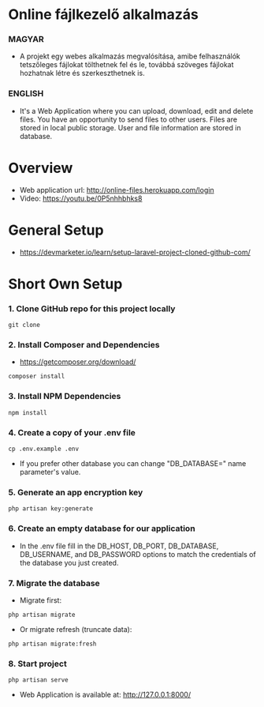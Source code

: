 Online fájlkezelő alkalmazás
=============================
### MAGYAR
- A projekt egy webes alkalmazás megvalósítása, amibe felhasználók tetszőleges fájlokat tölthetnek fel és le, továbbá szöveges fájlokat hozhatnak létre és szerkeszthetnek is.

### ENGLISH
- It's a Web Application where you can upload, download, edit and delete files. You have an opportunity to send files to other users. Files are stored in local public storage. User and file information are stored in database.

Overview
=========
- Web application url: http://online-files.herokuapp.com/login
- Video: https://youtu.be/0P5nhhbhks8

General Setup
=============

- https://devmarketer.io/learn/setup-laravel-project-cloned-github-com/

Short Own Setup
==============
### 1. Clone GitHub repo for this project locally
```
git clone 
```

### 2. Install Composer and Dependencies
- https://getcomposer.org/download/
```
composer install
```

### 3. Install NPM Dependencies
```
npm install
```

### 4. Create a copy of your .env file
```
cp .env.example .env
```
- If you prefer other database you can change "DB_DATABASE=" name parameter's value.

### 5. Generate an app encryption key
```
php artisan key:generate
```

### 6. Create an empty database for our application 
- In the .env file fill in the DB_HOST, DB_PORT, DB_DATABASE, DB_USERNAME, and DB_PASSWORD options to match the credentials of the database you just created.

### 7. Migrate the database
- Migrate first:
```
php artisan migrate
```
- Or migrate refresh (truncate data):
```
php artisan migrate:fresh
```

### 8. Start project
```
php artisan serve
```
- Web Application is available at: http://127.0.0.1:8000/
